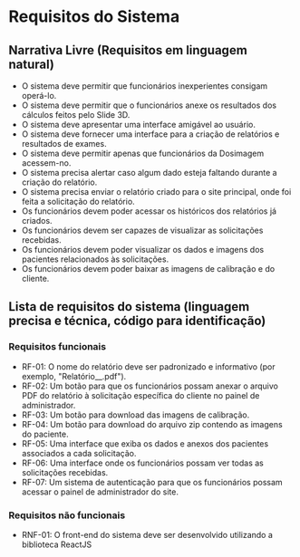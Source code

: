 # Requisitos do Sistema

## Narrativa Livre (Requisitos em linguagem natural)
- O sistema deve permitir que funcionários inexperientes consigam operá-lo.
- O sistema deve permitir que o funcionários anexe os resultados dos cálculos feitos pelo Slide 3D.
- O sistema deve apresentar uma interface amigável ao usuário.
- O sistema deve fornecer uma interface para a criação de relatórios e resultados de exames.
- O sistema deve permitir apenas que funcionários da Dosimagem acessem-no.
- O sistema precisa alertar caso algum dado esteja faltando durante a criação do relatório.
- O sistema precisa enviar o relatório criado para o site principal, onde foi feita a solicitação do relatório.
- Os funcionários devem poder acessar os históricos dos relatórios já criados.
- Os funcionários devem ser capazes de visualizar as solicitações recebidas.
- Os funcionários devem poder visualizar os dados e imagens dos pacientes relacionados às solicitações.
- Os funcionários devem poder baixar as imagens de calibração e do cliente.

## Lista de requisitos do sistema (linguagem precisa e técnica, código para identificação) 
### Requisitos funcionais

- RF-01: O nome do relatório deve ser padronizado e informativo (por exemplo, "Relatório_<nome da clinica>_<data>.pdf").
- RF-02: Um botão para que os funcionários possam anexar o arquivo PDF do relatório à solicitação específica do cliente no painel de administrador.
- RF-03: Um botão para download das imagens de calibração.
- RF-04: Um botão para download do arquivo zip contendo as imagens do paciente.
- RF-05: Uma interface que exiba os dados e anexos dos pacientes associados a cada solicitação.
- RF-06: Uma interface onde os funcionários possam ver todas as solicitações recebidas.
- RF-07: Um sistema de autenticação para que os funcionários possam acessar o painel de administrador do site.

### Requisitos não funcionais

- RNF-01: O front-end do sistema deve ser desenvolvido utilizando a biblioteca ReactJS